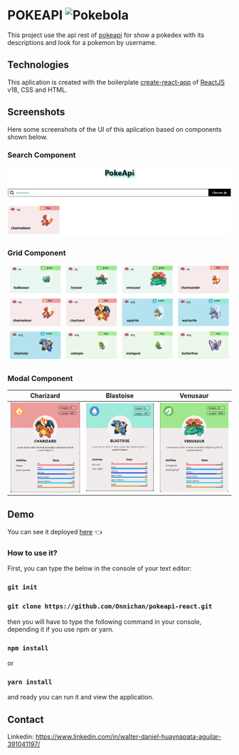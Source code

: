 # POKEAPI ![Pokebola](https://cdn.emojidex.com/emoji/px32/Pokebola.png "Pokebola")

This project use the api rest of [pokeapi](https://pokeapi.co/docs/v2) for show a pokedex with its descriptions and look for a pokemon by username.

## Technologies

This aplication is created with the boilerplate [create-react-app](https://github.com/facebook/create-react-app) of [ReactJS](https://reactjs.org/) v18, CSS and HTML.

## Screenshots

Here some screenshots of the UI of this aplication based on components shown below.

### Search Component
![Image](/src/assets/screenshots/search.PNG)

### Grid Component

![Image](/src/assets/screenshots/grid.PNG)

### Modal Component
Charizard               |  Blastoise  |  Venusaur
:-------------------------:|:-------------------------:|:-------------------------:
![Image](/src/assets/screenshots/card.PNG?raw=true) | ![Image](/src/assets/screenshots/card-blastoise.PNG?raw=true) | ![Image](/src/assets/screenshots/card-venasaur.PNG?raw=true)

## Demo

You can see it deployed [here](https://onnichan.github.io/pokeapi-react/) 👈

### How to use it?

First, you can type the below in the console of your text editor: 

### `git init`
### `git clone https://github.com/Onnichan/pokeapi-react.git`

then you will have to type the following command in your console, depending it if you use npm or yarn.

### `npm install` 
or
### `yarn install`

and ready you can run it and view the application.

## Contact
Linkedin: https://www.linkedin.com/in/walter-daniel-huaynapata-aguilar-391041197/


